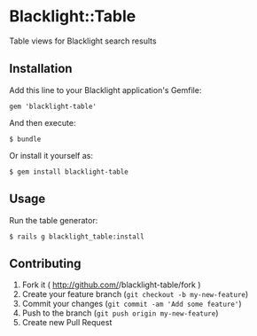 # Blacklight::Table

Table views for Blacklight search results

## Installation

Add this line to your Blacklight application's Gemfile:

    gem 'blacklight-table'

And then execute:

    $ bundle

Or install it yourself as:

    $ gem install blacklight-table

## Usage

Run the table generator:

    $ rails g blacklight_table:install



## Contributing

1. Fork it ( http://github.com/<my-github-username>/blacklight-table/fork )
2. Create your feature branch (`git checkout -b my-new-feature`)
3. Commit your changes (`git commit -am 'Add some feature'`)
4. Push to the branch (`git push origin my-new-feature`)
5. Create new Pull Request
